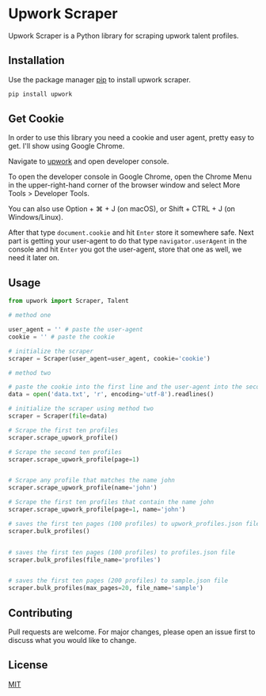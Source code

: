 # Upwork Scraper

Upwork Scraper is a Python library for scraping upwork talent profiles.

## Installation

Use the package manager [pip](https://pip.pypa.io/en/stable/) to install upwork scraper.

```bash
pip install upwork
```
## Get Cookie
In order to use this library you need a cookie and user agent, pretty easy to get.
I'll show using Google Chrome.

Navigate to [upwork](https://www.upwork.com/search/profiles) and open developer console.

To open the developer console in Google Chrome, open the Chrome Menu in the upper-right-hand corner of the browser window and select More Tools > Developer Tools.

You can also use Option + ⌘ + J (on macOS), or Shift + CTRL + J (on Windows/Linux).

After that type `document.cookie` and hit `Enter` store it somewhere safe.
Next part is getting your user-agent to do that type `navigator.userAgent` in the console and hit `Enter` you got the user-agent, store that one as well, we need it later on.

## Usage

```python
from upwork import Scraper, Talent

# method one

user_agent = '' # paste the user-agent 
cookie = '' # paste the cookie

# initialize the scraper
scraper = Scraper(user_agent=user_agent, cookie='cookie')

# method two

# paste the cookie into the first line and the user-agent into the second line, save the text file
data = open('data.txt', 'r', encoding='utf-8').readlines()

# initialize the scraper using method two
scraper = Scraper(file=data)

# Scrape the first ten profiles
scraper.scrape_upwork_profile()

# Scrape the second ten profiles
scraper.scrape_upwork_profile(page=1)


# Scrape any profile that matches the name john
scraper.scrape_upwork_profile(name='john')

# Scrape the first ten profiles that contain the name john
scraper.scrape_upwork_profile(page=1, name='john')

# saves the first ten pages (100 profiles) to upwork_profiles.json file
scraper.bulk_profiles()


# saves the first ten pages (100 profiles) to profiles.json file
scraper.bulk_profiles(file_name='profiles')


# saves the first ten pages (200 profiles) to sample.json file
scraper.bulk_profiles(max_pages=20, file_name='sample')

```

## Contributing
Pull requests are welcome. For major changes, please open an issue first to discuss what you would like to change.

## License
[MIT](https://choosealicense.com/licenses/mit/)